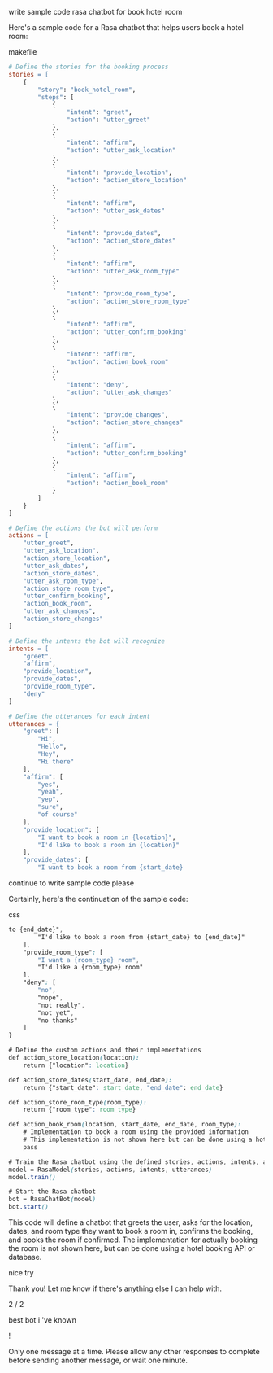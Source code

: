 write sample code rasa chatbot for book hotel room

Here's a sample code for a Rasa chatbot that helps users book a hotel room:

makefile

```makefile
# Define the stories for the booking process
stories = [
    {
        "story": "book_hotel_room",
        "steps": [
            {
                "intent": "greet",
                "action": "utter_greet"
            },
            {
                "intent": "affirm",
                "action": "utter_ask_location"
            },
            {
                "intent": "provide_location",
                "action": "action_store_location"
            },
            {
                "intent": "affirm",
                "action": "utter_ask_dates"
            },
            {
                "intent": "provide_dates",
                "action": "action_store_dates"
            },
            {
                "intent": "affirm",
                "action": "utter_ask_room_type"
            },
            {
                "intent": "provide_room_type",
                "action": "action_store_room_type"
            },
            {
                "intent": "affirm",
                "action": "utter_confirm_booking"
            },
            {
                "intent": "affirm",
                "action": "action_book_room"
            },
            {
                "intent": "deny",
                "action": "utter_ask_changes"
            },
            {
                "intent": "provide_changes",
                "action": "action_store_changes"
            },
            {
                "intent": "affirm",
                "action": "utter_confirm_booking"
            },
            {
                "intent": "affirm",
                "action": "action_book_room"
            }
        ]
    }
]

# Define the actions the bot will perform
actions = [
    "utter_greet",
    "utter_ask_location",
    "action_store_location",
    "utter_ask_dates",
    "action_store_dates",
    "utter_ask_room_type",
    "action_store_room_type",
    "utter_confirm_booking",
    "action_book_room",
    "utter_ask_changes",
    "action_store_changes"
]

# Define the intents the bot will recognize
intents = [
    "greet",
    "affirm",
    "provide_location",
    "provide_dates",
    "provide_room_type",
    "deny"
]

# Define the utterances for each intent
utterances = {
    "greet": [
        "Hi",
        "Hello",
        "Hey",
        "Hi there"
    ],
    "affirm": [
        "yes",
        "yeah",
        "yep",
        "sure",
        "of course"
    ],
    "provide_location": [
        "I want to book a room in {location}",
        "I'd like to book a room in {location}"
    ],
    "provide_dates": [
        "I want to book a room from {start_date}
```

continue to write sample code please

Certainly, here's the continuation of the sample code:

css

```css
to {end_date}",
        "I'd like to book a room from {start_date} to {end_date}"
    ],
    "provide_room_type": [
        "I want a {room_type} room",
        "I'd like a {room_type} room"
    ],
    "deny": [
        "no",
        "nope",
        "not really",
        "not yet",
        "no thanks"
    ]
}

# Define the custom actions and their implementations
def action_store_location(location):
    return {"location": location}

def action_store_dates(start_date, end_date):
    return {"start_date": start_date, "end_date": end_date}

def action_store_room_type(room_type):
    return {"room_type": room_type}

def action_book_room(location, start_date, end_date, room_type):
    # Implementation to book a room using the provided information
    # This implementation is not shown here but can be done using a hotel booking API or database
    pass

# Train the Rasa chatbot using the defined stories, actions, intents, and utterances
model = RasaModel(stories, actions, intents, utterances)
model.train()

# Start the Rasa chatbot
bot = RasaChatBot(model)
bot.start()
```

This code will define a chatbot that greets the user, asks for the location, dates, and room type they want to book a room in, confirms the booking, and books the room if confirmed. The implementation for actually booking the room is not shown here, but can be done using a hotel booking API or database.

nice try

Thank you! Let me know if there's anything else I can help with.

2 / 2

best bot i 've known

!

Only one message at a time. Please allow any other responses to complete before sending another message, or wait one minute.